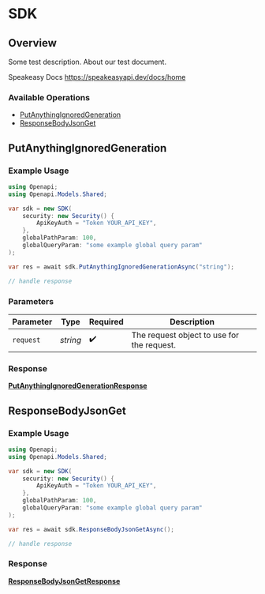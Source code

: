 # SDK


## Overview

Some test description.
About our test document.

Speakeasy Docs
<https://speakeasyapi.dev/docs/home>
### Available Operations

* [PutAnythingIgnoredGeneration](#putanythingignoredgeneration)
* [ResponseBodyJsonGet](#responsebodyjsonget)

## PutAnythingIgnoredGeneration

### Example Usage

```csharp
using Openapi;
using Openapi.Models.Shared;

var sdk = new SDK(
    security: new Security() {
        ApiKeyAuth = "Token YOUR_API_KEY",
    },
    globalPathParam: 100,
    globalQueryParam: "some example global query param"
);

var res = await sdk.PutAnythingIgnoredGenerationAsync("string");

// handle response
```

### Parameters

| Parameter                                  | Type                                       | Required                                   | Description                                |
| ------------------------------------------ | ------------------------------------------ | ------------------------------------------ | ------------------------------------------ |
| `request`                                  | *string*                                   | :heavy_check_mark:                         | The request object to use for the request. |


### Response

**[PutAnythingIgnoredGenerationResponse](../../Models/Operations/PutAnythingIgnoredGenerationResponse.md)**


## ResponseBodyJsonGet

### Example Usage

```csharp
using Openapi;
using Openapi.Models.Shared;

var sdk = new SDK(
    security: new Security() {
        ApiKeyAuth = "Token YOUR_API_KEY",
    },
    globalPathParam: 100,
    globalQueryParam: "some example global query param"
);

var res = await sdk.ResponseBodyJsonGetAsync();

// handle response
```


### Response

**[ResponseBodyJsonGetResponse](../../Models/Operations/ResponseBodyJsonGetResponse.md)**

